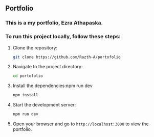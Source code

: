 ## Portfolio

### This is a my portfolio, Ezra Athapaska.

### To run this project locally, follow these steps:

1. Clone the repository:

   ```bash
   git clone https://github.com/Razth-A/portofolio
   ```

2. Navigate to the project directory:
   ```bash
   cd portofolio
   ```
3. Install the dependencies:npm run dev

   ```bash
   npm install
   ```

4. Start the development server:
   ```bash
   npm run dev
   ```
5. Open your browser and go to `http://localhost:3000` to view the portfolio.
